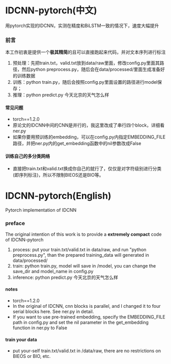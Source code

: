 # IDCNN-pytorch(中文)<English readme is below>
用pytorch实现的IDCNN，实测在精度和BiLSTM一致的情况下，速度大幅提升

### 前言
本工作初衷是提供一个**极其精简**的且可以直接跑起来代码，并对文本序列进行标注
1. 预处理：先把train.txt，valid.txt放到data/raw里面，修改config.py里面其路径，然后python preprocess.py，随后会在data/processed/里面生成准备好的训练数据
2. 训练：python train.py，随后会按照config.py里面设置的路径进行model保存；
3. 推理：python predict.py 今天北京的天气怎么样

#### 常见问题
 * torch==1.2.0
 * 原论文的IDCNN中间的CNN是并行的，我这里改成了串行四个block，详细看ner.py
 * 如果你要用预训练的embedding，可以在config.py内指定EMBEDDING_FILE路径，并把ner.py内的get_embedding函数中的nil参数改成False
 
#### 训练自己的多分类网络
 * 直接把train.txt和valid.txt换成你自己的就行了，仅仅是对字符级别进行分类(即序列标注)，所以不限制BIEOS还是BIO等。

# IDCNN-pytorch(English)
Pytorch implementation of IDCNN

### preface
The original intention of this work is to provide a **extremely compact** code of IDCNN-pytorch
1. process: put your train.txt/valid.txt in data/raw, and run "python preprocess.py", than the prepared training_data will generated in data/processed/
2. train: python train.py, model will save in /model, you can change the save_dir and model_name in config.py
3. inference: python predict.py 今天北京的天气怎么样
#### notes
 * torch==1.2.0
 * In the original of IDCNN, cnn blocks is parallel, and I changed it to four serial blocks here. See ner.py in detail.
 * If you want to use pre-trained embedding, specify the EMBEDDING_FILE path in config.py and set the nil parameter in the get_embedding function in ner.py to False

#### train your data
 * put your-self train.txt/valid.txt in /data/raw, there are no restrictions on BIEOS or BIO, etc.

